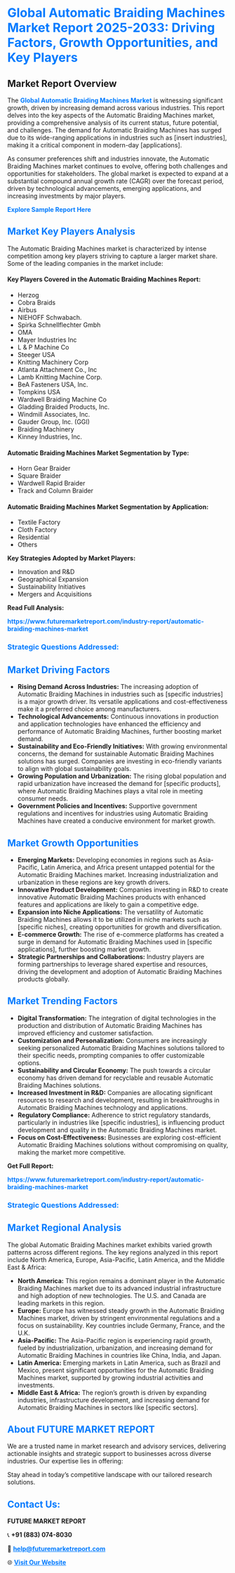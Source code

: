 <h1 style="color: #007BFF;">Global Automatic Braiding Machines Market Report 2025-2033: Driving Factors, Growth Opportunities, and Key Players</h1>

<section id="overview">
<h2>Market Report Overview</h2>
<p>The <a href="https://www.futuremarketreport.com/industry-report/automatic-braiding-machines-market" style="color: #007BFF; text-decoration: none;"><strong>Global Automatic Braiding Machines Market</strong></a> is witnessing significant growth, driven by increasing demand across various industries. This report delves into the key aspects of the Automatic Braiding Machines market, providing a comprehensive analysis of its current status, future potential, and challenges. The demand for Automatic Braiding Machines has surged due to its wide-ranging applications in industries such as [insert industries], making it a critical component in modern-day [applications].</p>
<p>As consumer preferences shift and industries innovate, the Automatic Braiding Machines market continues to evolve, offering both challenges and opportunities for stakeholders. The global market is expected to expand at a substantial compound annual growth rate (CAGR) over the forecast period, driven by technological advancements, emerging applications, and increasing investments by major players.</p>
</section>

<section id="overview">
<p><a href="https://www.futuremarketreport.com/request-sample/reportId=91674" style="color: #007BFF; text-decoration: none;"><strong>Explore Sample Report Here</strong></a></p>
</section>

<section id="key-players">
<h2 style="color: #007BFF;">Market Key Players Analysis</h2>
<p>The Automatic Braiding Machines market is characterized by intense competition among key players striving to capture a larger market share. Some of the leading companies in the market include:</p>
<h4>Key Players Covered in the Automatic Braiding Machines Report:</h4>
<ul><li>Herzog</li><li>Cobra Braids</li><li>Airbus</li><li>NIEHOFF Schwabach.</li><li>Spirka Schnellflechter Gmbh</li><li>OMA</li><li>Mayer Industries Inc</li><li>L &amp; P Machine Co</li><li>Steeger USA</li><li>Knitting Machinery Corp</li><li>Atlanta Attachment Co., Inc</li><li>Lamb Knitting Machine Corp.</li><li>BeA Fasteners USA, Inc.</li><li>Tompkins USA</li><li>Wardwell Braiding Machine Co</li><li>Gladding Braided Products, Inc.</li><li>Windmill Associates, Inc.</li><li>Gauder Group, Inc. (GGI)</li><li>Braiding Machinery</li><li>Kinney Industries, Inc.</li></ul>
<h4>Automatic Braiding Machines Market Segmentation by Type:</h4>
<ul><li>Horn Gear Braider</li><li>Square Braider</li><li>Wardwell Rapid Braider</li><li>Track and Column Braider</li></ul>

<h4>Automatic Braiding Machines Market Segmentation by Application:</h4>
<ul><li>Textile Factory</li><li>Cloth Factory</li><li>Residential</li><li>Others</li></ul>
<p><strong>Key Strategies Adopted by Market Players:</strong></p>
<ul>
<li>Innovation and R&D</li>
<li>Geographical Expansion</li>
<li>Sustainability Initiatives</li>
<li>Mergers and Acquisitions</li>
</ul>
</section>

<section>
<p><strong>Read Full Analysis: </strong></p><a href="https://www.futuremarketreport.com/industry-report/automatic-braiding-machines-market" style="color: #007BFF; text-decoration: none;"><strong>https://www.futuremarketreport.com/industry-report/automatic-braiding-machines-market</strong></a>
<h3 style="color: #007BFF;">Strategic Questions Addressed:</h3>
</section>

<section id="driving-factors">
<h2 style="color: #007BFF;">Market Driving Factors</h2>
<ul>
<li><strong>Rising Demand Across Industries:</strong> The increasing adoption of Automatic Braiding Machines in industries such as [specific industries] is a major growth driver. Its versatile applications and cost-effectiveness make it a preferred choice among manufacturers.</li>
<li><strong>Technological Advancements:</strong> Continuous innovations in production and application technologies have enhanced the efficiency and performance of Automatic Braiding Machines, further boosting market demand.</li>
<li><strong>Sustainability and Eco-Friendly Initiatives:</strong> With growing environmental concerns, the demand for sustainable Automatic Braiding Machines solutions has surged. Companies are investing in eco-friendly variants to align with global sustainability goals.</li>
<li><strong>Growing Population and Urbanization:</strong> The rising global population and rapid urbanization have increased the demand for [specific products], where Automatic Braiding Machines plays a vital role in meeting consumer needs.</li>
<li><strong>Government Policies and Incentives:</strong> Supportive government regulations and incentives for industries using Automatic Braiding Machines have created a conducive environment for market growth.</li>
</ul>
</section>

<section id="growth-opportunities">
<h2 style="color: #007BFF;">Market Growth Opportunities</h2>
<ul>
<li><strong>Emerging Markets:</strong> Developing economies in regions such as Asia-Pacific, Latin America, and Africa present untapped potential for the Automatic Braiding Machines market. Increasing industrialization and urbanization in these regions are key growth drivers.</li>
<li><strong>Innovative Product Development:</strong> Companies investing in R&D to create innovative Automatic Braiding Machines products with enhanced features and applications are likely to gain a competitive edge.</li>
<li><strong>Expansion into Niche Applications:</strong> The versatility of Automatic Braiding Machines allows it to be utilized in niche markets such as [specific niches], creating opportunities for growth and diversification.</li>
<li><strong>E-commerce Growth:</strong> The rise of e-commerce platforms has created a surge in demand for Automatic Braiding Machines used in [specific applications], further boosting market growth.</li>
<li><strong>Strategic Partnerships and Collaborations:</strong> Industry players are forming partnerships to leverage shared expertise and resources, driving the development and adoption of Automatic Braiding Machines products globally.</li>
</ul>
</section>

<section id="trending-factors">
<h2 style="color: #007BFF;">Market Trending Factors</h2>
<ul>
<li><strong>Digital Transformation:</strong> The integration of digital technologies in the production and distribution of Automatic Braiding Machines has improved efficiency and customer satisfaction.</li>
<li><strong>Customization and Personalization:</strong> Consumers are increasingly seeking personalized Automatic Braiding Machines solutions tailored to their specific needs, prompting companies to offer customizable options.</li>
<li><strong>Sustainability and Circular Economy:</strong> The push towards a circular economy has driven demand for recyclable and reusable Automatic Braiding Machines solutions.</li>
<li><strong>Increased Investment in R&D:</strong> Companies are allocating significant resources to research and development, resulting in breakthroughs in Automatic Braiding Machines technology and applications.</li>
<li><strong>Regulatory Compliance:</strong> Adherence to strict regulatory standards, particularly in industries like [specific industries], is influencing product development and quality in the Automatic Braiding Machines market.</li>
<li><strong>Focus on Cost-Effectiveness:</strong> Businesses are exploring cost-efficient Automatic Braiding Machines solutions without compromising on quality, making the market more competitive.</li>
</ul>
</section>

<section>
<p><strong>Get Full Report: </strong></p><a href="https://www.futuremarketreport.com/industry-report/automatic-braiding-machines-market" style="color: #007BFF; text-decoration: none;"><strong>https://www.futuremarketreport.com/industry-report/automatic-braiding-machines-market</strong></a>
<h3 style="color: #007BFF;">Strategic Questions Addressed:</h3>
</section>


<section id="regional-analysis">
<h2 style="color: #007BFF;">Market Regional Analysis</h2>
<p>The global Automatic Braiding Machines market exhibits varied growth patterns across different regions. The key regions analyzed in this report include North America, Europe, Asia-Pacific, Latin America, and the Middle East & Africa:</p>
<ul>
<li><strong>North America:</strong> This region remains a dominant player in the Automatic Braiding Machines market due to its advanced industrial infrastructure and high adoption of new technologies. The U.S. and Canada are leading markets in this region.</li>
<li><strong>Europe:</strong> Europe has witnessed steady growth in the Automatic Braiding Machines market, driven by stringent environmental regulations and a focus on sustainability. Key countries include Germany, France, and the U.K.</li>
<li><strong>Asia-Pacific:</strong> The Asia-Pacific region is experiencing rapid growth, fueled by industrialization, urbanization, and increasing demand for Automatic Braiding Machines in countries like China, India, and Japan.</li>
<li><strong>Latin America:</strong> Emerging markets in Latin America, such as Brazil and Mexico, present significant opportunities for the Automatic Braiding Machines market, supported by growing industrial activities and investments.</li>
<li><strong>Middle East & Africa:</strong> The region’s growth is driven by expanding industries, infrastructure development, and increasing demand for Automatic Braiding Machines in sectors like [specific sectors].</li>
</ul>
</section>

<footer>
<h2 style="color: #007BFF;">About FUTURE MARKET REPORT</h2>
<p>We are a trusted name in market research and advisory services, delivering actionable insights and strategic support to businesses across diverse industries. Our expertise lies in offering:</p>

<p>Stay ahead in today’s competitive landscape with our tailored research solutions.</p>

<h2 style="color: #007BFF;">Contact Us:</h2>
<p><strong>FUTURE MARKET REPORT</strong></p>
<p>📞 <strong>+91 (883) 074-8030</strong></p>
<p>📧 <strong><a href="mailto:help@futuremarketreport.com" style="color: #007BFF;">help@futuremarketreport.com</a></strong></p>
<p>🌐 <strong><a href="https://www.futuremarketreport.com/" style="color: #007BFF;">Visit Our Website</a></strong></p>
</footer>